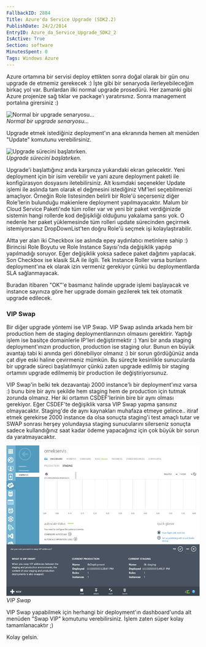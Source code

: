 ```yaml
---
FallbackID: 2884
Title: Azure'da Service Upgrade (SDK2.2)
PublishDate: 24/2/2014
EntryID: Azure_da_Service_Upgrade_SDK2_2
IsActive: True
Section: software
MinutesSpent: 0
Tags: Windows Azure
---
```

Azure ortamına bir servisi deploy ettikten sonra doğal olarak bir gün
onu upgrade de etmemiz gerekecek :) İşte gibi bir senaryoda
ilerleyebileceğim birkaç yol var. Bunlardan ilki normal upgrade
prosedürü. Her zamanki gibi Azure projenize sağ tıklar ve package'ı
yaratırsınız. Sonra management portalına girersiniz :)

![Normal bir upgrade
senaryosu...](media/Azure_da_Service_Upgrade_SDK2_2/upgrade.jpg)\
*Normal bir upgrade senaryosu...*

Upgrade etmek istediğiniz deployment'ın ana ekranında hemen alt menüden
"Update" komutunu verebilirsiniz.

![Upgrade sürecini
başlatırken.](media/Azure_da_Service_Upgrade_SDK2_2/upgrade2.jpg)\
*Upgrade sürecini başlatırken.*

Upgrade'i başlattığınız anda karşınıza yukarıdaki ekran gelecektir. Yeni
deployment için bir isim verebilir ve yani azure deployment paketi ile
konfigürasyon dosyasını iletebilirsiniz. Alt kısımdaki seçenekler Update
işlemi ile aslında tam olarak el değmesini istediğiniz VM'leri
seçebilmenizi amaçlıyor. Örneğin Role listesinden belirli bir Role'ü
seçerseniz diğer Role'lerin bulunduğu makienlere deployment
yapılmayacaktır. Malum bir Cloud Service Paketi'nde tüm roller var ve
yeni bir paket verdiğinizde sistemin hangi rollerde kod değişikliği
olduğunu yakalama şansı yok. O nedenle her paket yüklemesinde tüm
rolleri update sürecinden geçirmek istemiyorsanız DropDownList'ten doğru
Role'ü seçmek işi kolaylaştırabilir.

Altta yer alan iki Checkbox ise aslında epey aydınlatıcı metinlere sahip
:) Birincisi Role Boyutu ve Role Instance Sayısı'nda değişiklik yapılıp
yapılmadığı soruyor. Eğer değişiklik yoksa sadece paket dağıtımı
yapılacak. Son Checkbox ise klasik SLA ile ilgili. Tek Instance Roller
varsa bunların deployment'ına ek olarak izin vermeniz gerekiyor çünkü bu
deploymentlarda SLA sağlanmayacak.

Buradan itibaren "OK"'e basmanız halinde upgrade işlemi başlayacak ve
instance sayınıza göre her upgrade domain gezilerek tek tek otomatik
upgrade edilecek.

### VIP Swap

Bir diğer upgrade yöntemi ise VIP Swap. VIP Swap aslında arkada hem bir
production hem de staging deploymentlarınızın olmasını gerektirir.
Yaptığı işlem ise basitçe domainlerle IP'leri değiştirmektir :) Yani bir
anda staging deployment'ınızın production, production ise staging olur.
Bunun en büyük avantajı tabi ki anında geri dönebiliyor olmanız :) bir
sorun gördüğünüz anda çat diye eski haline çevirmeniz mümkün. Bu süreçte
kesinlikle sunucularda bir upgrade süreci başlatılmıyor çünkü zaten
upgrade edilmiş bir staging ortamını upgrade edilmemiş bir production
ile değiştiriyorsunuz.

VIP Swap'in belki tek dezavantajı 2000 instance'lı bir deployment'ınız
varsa :) bunu bire bir aynı şekilde hem staging hem de production için
tutmak zorunda olmanız. Her iki ortamın CSDEF'lerinin bire bir aynı
olması gerekiyor. Eğer CSDEF'te değişiklik varsa VIP Swap yapma şansınız
olmayacaktır. Staging'de de aynı kaynakları muhafaza etmeye gelince..
itiraf etmek gerekirse 2000 instance da olsa sonuçta staging'i test
amaçlı tutar ve SWAP sonrası herşey yolundaysa staging sunucularını
silerseniz sonuçta sadece kullandığınız saat kadar ödeme yapacağınız
için çok büyük bir sorun da yaratmayacaktır.

![VIP Swap](media/Azure_da_Service_Upgrade_SDK2_2/upgrade3.jpg)\
*VIP Swap*

VIP Swap yapabilmek için herhangi bir deployment'ın dashboard'unda alt
menüden "Swap VIP" komutunu verebilirsiniz. İşlem zaten süper kolay
tamamlanacaktır ;)

Kolay gelsin.


